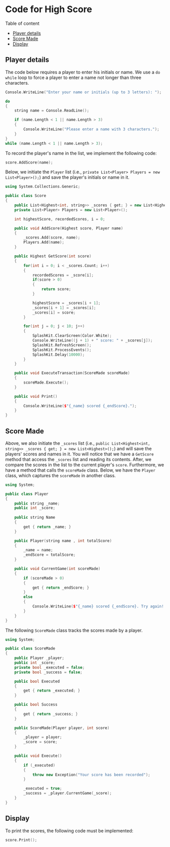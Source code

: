 # Code for High Score

Table of content

- [Player details](#player-details)
- [Score Made](#score-made)
- [Display](#display)

## Player details

The code below requires a player to enter his initials or name. We use a `do while` loop to force a player to enter a name not longer than three characters.

```cpp
Console.WriteLine("Enter your name or initials (up to 3 letters): ");

do
{
    string name = Console.ReadLine();           

    if (name.Length < 1 || name.Length > 3)
    {
        Console.WriteLine("Please enter a name with 3 characters.");
    }
}
while (name.Length < 1 || name.Length > 3);
```

To record the player's name in the list, we implement the following code:

```cpp
score.AddScore(name);
```

Below, we initiate the `Player` list (i.e., `private List<Player> Players = new List<Player>();`) and save the player's initials or name in it.

```cpp
using System.Collections.Generic;

public class Score
{
    public List<Highest<int, string>> _scores { get; } = new List<Highest>();
    private List<Player> Players = new List<Player>();

    int highestScore, recordedScores, i = 0;

    public void AddScore(Highest score, Player name)
    {
        _scores.Add(score, name);
        Players.Add(name);
    }

    public Highest GetScore(int score)
    {
        for(int i = 0; i < _scores.Count; i++)
        {
            recordedScores = _score[i];
            if(score > 0)
            {
                return score;
            }

            highestScore = _scores[i + 1];
            _scores[i + 1] = _scores[i];
            _scores[i] = score;
        }

        for(int j = 0; j < 10; j++)
        {   
            SplashKit.ClearScreen(Color.White);
            Console.WriteLine((j + 1) + " score: " + _scores[j]);
            SplashKit.RefreshScreen();
            SplashKit.ProcessEvents();
            SplashKit.Delay(10000);
        }
    }

    public void ExecuteTransaction(ScoreMade scoreMade)
    {
        scoreMade.Execute();
    }

    public void Print()
    {
        Console.WriteLine($"{_name} scored {_endScore}.");
    }
}
```

## Score Made

Above, we also initiate the `_scores` list (i.e., `public List<Highest<int, string>> _scores { get; } = new List<Highest>();`) and will save the players' scores and names in it. You will notice that we have a `GetScore` method that access the `_scores` list and reading its contents. After, we compare the scores in the list to the current player's `score`. Furthermore, we have a method that calls the `scoreMade` class. Below, we have the `Player` class, which captures the `scoreMade` in another class.

```cpp
using System;

public class Player
{          
    public string _name;
    public int _score;
      
    public string Name
    {
        get { return _name; }
    }

    public Player(string name , int totalScore)
    {
        _name = name;
        _endScore = totalScore;
    }

    public void CurrentGame(int scoreMade)
    {
        if (scoreMade > 0)
        {
            get { return _endScore; }            
        }
        else
        {
            Console.WriteLine($"{_name} scored {_endScore}. Try again!!");
        }
    } 
}
```

The following `ScoreMade` class tracks the scores made by a player.

```cpp
using System;

public class ScoreMade
{
    public Player _player;
    public int _score;
    private bool _executed = false;
    private bool _success = false;

    public bool Executed
    {
        get { return _executed; }
    }

    public bool Success
    {
        get { return _success; }
    }

    public ScoreMade(Player player, int score)
    {
        _player = player;
        _score = score;
    }

    public void Execute()
    { 
        if (_executed)
        {
            throw new Exception("Your score has been recorded");
        }

        _executed = true;
        _success = _player.CurrentGame(_score);
    }
}
```

## Display

To print the scores, the following code must be implemented:

```cpp
score.Print();
```
